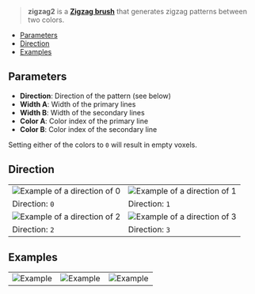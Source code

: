 > **zigzag2** is a **[Zigzag brush](Zigzag-Brushes)** that generates zigzag patterns between two colors.

- [Parameters](#parameters)
- [Direction](#direction)
- [Examples](#examples)

## Parameters

- **Direction**: Direction of the pattern (see below)
- **Width A**: Width of the primary lines
- **Width B**: Width of the secondary lines
- **Color A**: Color index of the primary line
- **Color B**: Color index of the secondary line

Setting either of the colors to `0` will result in empty voxels.

## Direction

<table>
    <tr>
        <td width="50%"><img src="https://s3.amazonaws.com/misc.lachlanmcdonald.com/magicavoxel-shaders/0.10.4/zigzag2_direction0.png" alt="Example of a direction of 0"></td>
        <td width="50%"><img src="https://s3.amazonaws.com/misc.lachlanmcdonald.com/magicavoxel-shaders/0.10.4/zigzag2_direction1.png" alt="Example of a direction of 1"></td>
    </tr>
    <tr>
        <td>Direction: <code>0</code></td>
        <td>Direction: <code>1</code></td>
    </tr>
    <tr>
        <td width="50%"><img src="https://s3.amazonaws.com/misc.lachlanmcdonald.com/magicavoxel-shaders/0.10.4/zigzag2_direction2.png" alt="Example of a direction of 2"></td>
        <td width="50%"><img src="https://s3.amazonaws.com/misc.lachlanmcdonald.com/magicavoxel-shaders/0.10.4/zigzag2_direction3.png" alt="Example of a direction of 3"></td>
    </tr>
    <tr>
        <td>Direction: <code>2</code></td>
        <td>Direction: <code>3</code></td>
    </tr>
</table>

## Examples

<table>
    <tr>
        <td width="33%"><img src="https://s3.amazonaws.com/misc.lachlanmcdonald.com/magicavoxel-shaders/0.10.2/zigzag2_example0.png" alt="Example"></td>
        <td width="33%"><img src="https://s3.amazonaws.com/misc.lachlanmcdonald.com/magicavoxel-shaders/0.10.2/zigzag2_example1.png" alt="Example"></td>
        <td width="33%"><img src="https://s3.amazonaws.com/misc.lachlanmcdonald.com/magicavoxel-shaders/0.10.2/zigzag2_example2.png" alt="Example"></td>
    </tr>
</table>
